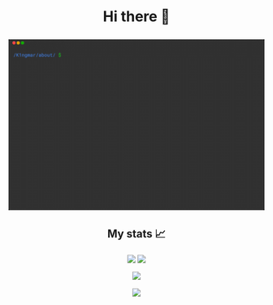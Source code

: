 # <p align="center"> Hi there 👋 </p>
![Ingmar's super cool banner uwu](https://github.com/K1ngmar/K1ngmar/blob/main/About.gif)

## <p align="center"> My stats 📈</p>
<p align = "center">
  <img  src = "https://github-readme-stats.vercel.app/api?username=K1ngmar&show_icons=true&theme=dark&line_height=27">
  <img src = "https://github-readme-stats.vercel.app/api/top-langs/?username=K1ngmar&hide=swift,php,python,dockerfile,shell,javascript,html,assembly,css,typescript,vue&theme=dark">
</p>

<p align = "center">
 <img  src="https://github-readme-streak-stats.herokuapp.com/?user=K1ngmar&show_icons=true&locale=en&layout=compact&theme=dark&line_height=0" />
</p> 

<p align = "center">
 <img src="https://activity-graph.herokuapp.com/graph?username=K1ngmar&bg_color=151515&color=FFF&line=9e9e9e&hide_title=true">
</p> 
